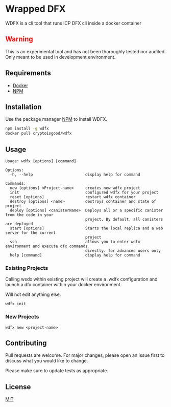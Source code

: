 # Wrapped DFX

WDFX is a cli tool that runs ICP DFX cli inside a docker container

## <span style="color:RED">Warning</span>
This is an experimental tool and has not been thoroughly tested nor audited. Only meant to be used in development environment.

## Requirements

- [Docker](https://docs.docker.com/get-docker/)
- [NPM](https://docs.npmjs.com/downloading-and-installing-node-js-and-npm)
## Installation
Use the package manager [NPM](https://github.com/nvm-sh/nvm/blob/master/README.md) to install WDFX.

```bash
npm install -g wdfx
docker pull cryptoisgood/wdfx
```

## Usage

```CLI
Usage: wdfx [options] [command]

Options:
  -h, --help                       display help for command

Commands:
  new [options] <Project-name>     creates new wdfx project
  init                             configured wdfx for your project
  reset [options]                  restart wdfx container
  destroy [options] <name>         destroys container and state of project
  deploy [options] <canisterName>  Deploys all or a specific canister from the code in your
                                   project. By default, all canisters are deployed
  start [options]                  Starts the local replica and a web server for the current
                                   project
  ssh                              allows you to enter wdfx environment and execute dfx commands
                                   directly. for advanced users only
  help [command]                   display help for command

```

### Existing Projects
Calling wsdx within existing project will create a .wdfx configuration and launch a dfx container within your docker environment.

Will not edit anything else.
```CLI
wdfx init
```

### New Projects
```CLI
wdfx new <project-name>
```


## Contributing
Pull requests are welcome. For major changes, please open an issue first to discuss what you would like to change.

Please make sure to update tests as appropriate.

## License
[MIT](https://choosealicense.com/licenses/mit/)